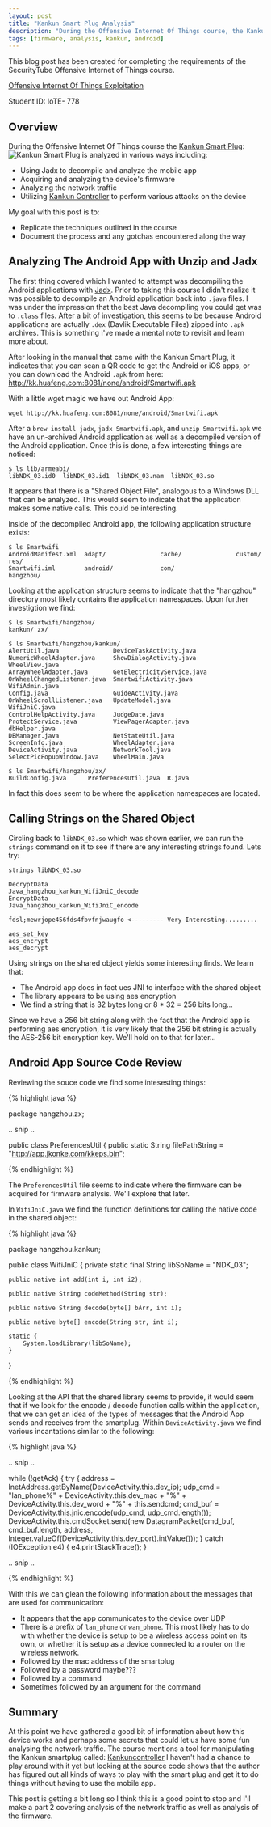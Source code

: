 ```yaml
---
layout: post
title: "Kankun Smart Plug Analysis"
description: "During the Offensive Internet Of Things course, the Kankun Smart Plug is analyzed in various ways including: using Jadx to decompile and analyze the mobile app, acquiring and analyzing the device's firmware, and a nalyzing the network traffic."
tags: [firmware, analysis, kankun, android]
---
```


This blog post has been created for completing the requirements of the
SecurityTube Offensive Internet of Things course.

[Offensive Internet Of Things Exploitation](http://www.securitytube-training.com/online-courses/offensive-internet-of-things-exploitation/index.html)

Student ID: IoTE- 778

## Overview

During the Offensive Internet Of Things course the
[Kankun Smart Plug](https://www.amazon.com/Kankun-Socket-Remote-iPhone-Smartphone/dp/B00N8N5NNK):
![Kankun Smart Plug](/assets/Kankun/AmazonKankunSmartPlug.png)
is analyzed in various ways including:

- Using Jadx to decompile and analyze the mobile app
- Acquiring and analyzing the device's firmware
- Analyzing the network traffic
- Utilizing
  [Kankun Controller](https://github.com/0x00string/kankuncontroller)
  to perform various attacks on the device

My goal with this post is to:

- Replicate the techniques outlined in the course
- Document the process and any gotchas encountered along the way

## Analyzing The Android App with Unzip and Jadx

The first thing covered which I wanted to attempt was decompiling the
Android applications with
[Jadx](https://github.com/skylot/jadx). Prior to taking this course I
didn't realize it was possible to decompile an Android application
back into `.java` files. I was under the impression that the best Java
decompiling you could get was to `.class` files. After a bit of
investigation, this seems to be because Android applications are
actually `.dex` (Davlik Executable Files) zipped into `.apk`
archives. This is something I've made a mental note to revisit and
learn more about.

After looking in the manual that came with the Kankun Smart Plug, it
indicates that you can scan a QR code to get the Android or iOS apps,
or you can download the Android `.apk` from here:
http://kk.huafeng.com:8081/none/android/Smartwifi.apk

With a little wget magic we have out Android App:

    wget http://kk.huafeng.com:8081/none/android/Smartwifi.apk

After a `brew install jadx`, `jadx Smartwifi.apk`, and `unzip
Smartwifi.apk` we have an un-archived Android application as well as a
decompiled version of the Android application. Once this is done, a
few interesting things are noticed:

	$ ls lib/armeabi/
	libNDK_03.id0  libNDK_03.id1  libNDK_03.nam  libNDK_03.so

It appears that there is a "Shared Object File", analogous to a
Windows DLL that can be analyzed. This would seem to indicate that the
application makes some native calls. This could be interesting.

Inside of the decompiled Android app, the following application
structure exists:

	$ ls Smartwifi
	AndroidManifest.xml  adapt/               cache/               custom/              res/
	Smartwifi.iml        android/             com/                 hangzhou/

Looking at the application structure seems to indicate that the
"hangzhou" directory most likely contains the application
namespaces. Upon further investigtion we find:

	$ ls Smartwifi/hangzhou/
	kankun/ zx/

	$ ls Smartwifi/hangzhou/kankun/
	AlertUtil.java               DeviceTaskActivity.java      NumericWheelAdapter.java     ShowDialogActivity.java      WheelView.java
	ArrayWheelAdapter.java       GetElectricityService.java   OnWheelChangedListener.java  SmartwifiActivity.java       WifiAdmin.java
	Config.java                  GuideActivity.java           OnWheelScrollListener.java   UpdateModel.java             WifiJniC.java
	ControlHelpActivity.java     JudgeDate.java               ProtectService.java          ViewPagerAdapter.java        dbHelper.java
	DBManager.java               NetStateUtil.java            ScreenInfo.java              WheelAdapter.java
	DeviceActivity.java          NetworkTool.java             SelectPicPopupWindow.java    WheelMain.java

	$ ls Smartwifi/hangzhou/zx/
	BuildConfig.java      PreferencesUtil.java  R.java

In fact this does seem to be where the application namespaces are located.

## Calling Strings on the Shared Object

Circling back to `libNDK_03.so` which was shown earlier, we can run
the `strings` command on it to see if there are any interesting
strings found. Lets try:

    strings libNDK_03.so

	DecryptData
	Java_hangzhou_kankun_WifiJniC_decode
	EncryptData
	Java_hangzhou_kankun_WifiJniC_encode

	fdsl;mewrjope456fds4fbvfnjwaugfo <--------- Very Interesting.........

	aes_set_key
	aes_encrypt
	aes_decrypt

Using strings on the shared object yields some interesting finds. We learn that:

- The Android app does in fact ues JNI to interface with the shared object
- The library appears to be using aes encryption
- We find a string that is 32 bytes long or 8 * 32 = 256 bits long...

Since we have a 256 bit string along with the fact that the Android
app is performing aes encryption, it is very likely that the 256 bit
string is actually the AES-256 bit encryption key. We'll hold on to
that for later...

## Android App Source Code Review

Reviewing the souce code we find some intesesting things:

{% highlight java %}

package hangzhou.zx;

.. snip ..

public class PreferencesUtil {
    public static String filePathString = "http://app.jkonke.com/kkeps.bin";

{% endhighlight %}

The `PreferencesUtil` file seems to indicate where the firmware can be
acquired for firmware analysis. We'll explore that later.

In `WifiJniC.java` we find the function definitions for calling the
native code in the shared object:


{% highlight java %}

package hangzhou.kankun;

public class WifiJniC {
    private static final String libSoName = "NDK_03";

    public native int add(int i, int i2);

    public native String codeMethod(String str);

    public native String decode(byte[] bArr, int i);

    public native byte[] encode(String str, int i);

    static {
        System.loadLibrary(libSoName);
    }
}

{% endhighlight %}

Looking at the API that the shared library seems to provide, it would
seem that if we look for the encode / decode function calls within the
application, that we can get an idea of the types of messages that the
Android App sends and receives from the smartplug. Within
`DeviceActivity.java` we find various incantations similar to the following:

{% highlight java %}

.. snip ..

while (!getAck) {
  try {
	address = InetAddress.getByName(DeviceActivity.this.dev_ip);
	udp_cmd = "lan_phone%" + DeviceActivity.this.dev_mac + "%" + DeviceActivity.this.dev_word + "%" + this.sendcmd;
	cmd_buf = DeviceActivity.this.jnic.encode(udp_cmd, udp_cmd.length());
	DeviceActivity.this.cmdSocket.send(new DatagramPacket(cmd_buf, cmd_buf.length, address, Integer.valueOf(DeviceActivity.this.dev_port).intValue()));
  } catch (IOException e4) {
    e4.printStackTrace();
  }

.. snip ..

{% endhighlight %}

With this we can glean the following information about the messages
that are used for communication:

- It appears that the app communicates to the device over UDP
- There is a prefix of `lan_phone` or `wan_phone`. This most likely
  has to do with whether the device is setup to be a wireless access
  point on its own, or whether it is setup as a device connected to a
  router on the wireless network.
- Followed by the mac address of the smartplug
- Followed by a password maybe???
- Followed by a command
- Sometimes followed by an argument for the command


## Summary

At this point we have gathered a good bit of information about how
this device works and perhaps some secrets that could let us have some
fun analysing the network traffic. The course mentions a tool for
manipulating the Kankun smartplug called:
[Kankuncontroller](https://github.com/0x00string/kankuncontroller) I
haven't had a chance to play around with it yet but looking at the
source code shows that the author has figured out all kinds of ways to
play with the smart plug and get it to do things without having to use
the mobile app.

This post is getting a bit long so I think this is a good point to
stop and I'll make a part 2 covering analysis of the network traffic
as well as analysis of the firmware.
